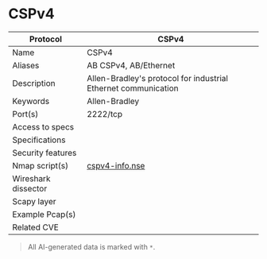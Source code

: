 # CSPv4

| Protocol | CSPv4 |
|---|---|
| Name | CSPv4 |
| Aliases | AB CSPv4, AB/Ethernet |
| Description | Allen-Bradley's protocol for industrial Ethernet communication |
| Keywords | Allen-Bradley |
| Port(s) | 2222/tcp |
| Access to specs |  |
| Specifications |  |
| Security features |  |
| Nmap script(s) | [cspv4-info.nse](https://github.com/digitalbond/Redpoint/blob/master/cspv4-info.nse) |
| Wireshark dissector |  |
| Scapy layer |  |
| Example Pcap(s) |  |
| Related CVE |  |



> All AI-generated data is marked with `*`.
